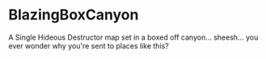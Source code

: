 # BlazingBoxCanyon
A Single Hideous Destructor map set in a boxed off canyon... sheesh... you ever wonder why you're sent to places like this?
